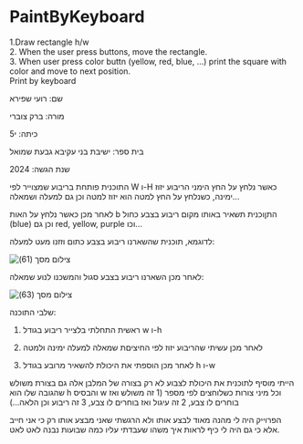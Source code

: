 # PaintByKeyboard  
1.Draw rectangle h/w  
2. When the user press buttons, move the rectangle.  
3. When user press color buttn (yellow, red, blue, ...) print the square with color and move to next position.  
Print by keyboard  

שם: רועי שפירא


מורה: ברק צוברי

כיתה: י5

בית ספר: ישיבת בני עקיבא גבעת שמואל

שנת הגשה: 2024

התוכנית פותחת בריבוע שמצוייר לפי W ו-H כאשר נלחץ על החץ הימני הריבוע יזוז ימינה, כשנלחץ על החץ למטה הוא יזוז למטה וכן גם למעלה ושמאלה...

לאחר מכן כאשר נלחץ על האות b התןוכנית תשאיר באותו מקום ריבוע בצבע כחול (blue) וכן גם red, yellow, purple וכו...

לדוגמא, תוכנית שהשארנו ריבוע בצבע כתום וזזנו מעט למעלה: 

![‏‏צילום מסך (61)](https://github.com/baraksu/PaintByKeyboard/assets/168204018/4eb6c4f8-84e8-4214-a276-eaf4cdd23b71)

לאחר מכן השארנו ריבוע בצבע סגול והמשכנו לנוע שמאלה: 

![‏‏צילום מסך (63)](https://github.com/baraksu/PaintByKeyboard/assets/168204018/2a29deee-eabd-4ed3-81c2-98094f5f4963)

שלבי התוכנה:
 
1. ראשית התחלתי בלצייר ריבוע בגודל w ו-h

2. לאחר מכן עשיתי שהריבוע יזוז לפי החיציםת שמאלה למעלה ימינה ולמטה
           
3. לאחר מכן הוספתי את היכולת להשאיר מרובע בגודל h ו-w
           
הייתי מוסיף לתוכנית את היכולת לצבוע לא רק בצורה של המלבן אלה גם בצורת משולש שהגובה שלו הוא h והבסיס w וכל מיני צורות כשלוחצים לפי מספר (1 זה משולש ואז בוחרים לו צבע, 2 זה עיגול ואז בוחרים לו צבע, 3 זה ריבוע וכן הלאה...)

הפרוייק היה לי מהנה מאוד לבצע אותו ולא הרגשתי שאני מבצע אותו רק כי אני חייב אלא כי גם היה לי כיף לראות איך משהו שעבדתי עליו כמה שבועות נבנה לאט לאט.



